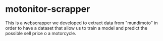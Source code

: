# motonitor-scrapper
This is a webscrapper we developed to extract data from "mundimoto" in order to have a dataset that allow us to train a model and predict the possible sell price o a motorcycle. 
